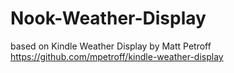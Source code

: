 # Nook-Weather-Display

based on Kindle Weather Display by Matt Petroff
https://github.com/mpetroff/kindle-weather-display
